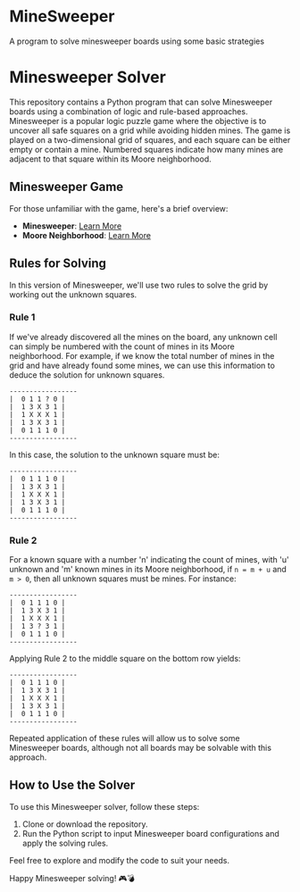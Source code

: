 # MineSweeper
A program to solve minesweeper boards using some basic strategies

# Minesweeper Solver

This repository contains a Python program that can solve Minesweeper boards using a combination of logic and rule-based approaches. Minesweeper is a popular logic puzzle game where the objective is to uncover all safe squares on a grid while avoiding hidden mines. The game is played on a two-dimensional grid of squares, and each square can be either empty or contain a mine. Numbered squares indicate how many mines are adjacent to that square within its Moore neighborhood.

## Minesweeper Game

For those unfamiliar with the game, here's a brief overview:

- **Minesweeper**: [Learn More](https://en.wikipedia.org/wiki/Minesweeper_(video_game))
- **Moore Neighborhood**: [Learn More](https://en.wikipedia.org/wiki/Moore_neighborhood)

## Rules for Solving

In this version of Minesweeper, we'll use two rules to solve the grid by working out the unknown squares.

### Rule 1

If we've already discovered all the mines on the board, any unknown cell can simply be numbered with the count of mines in its Moore neighborhood. For example, if we know the total number of mines in the grid and have already found some mines, we can use this information to deduce the solution for unknown squares.

```plaintext
-----------------
|  0 1 1 ? 0 |
|  1 3 X 3 1 |
|  1 X X X 1 |
|  1 3 X 3 1 |
|  0 1 1 1 0 |
-----------------

```

In this case, the solution to the unknown square must be:

```plaintext
-----------------
|  0 1 1 1 0 |
|  1 3 X 3 1 |
|  1 X X X 1 |
|  1 3 X 3 1 |
|  0 1 1 1 0 |
-----------------

```

### Rule 2

For a known square with a number 'n' indicating the count of mines, with 'u' unknown and 'm' known mines in its Moore neighborhood, if `n = m + u` and `m > 0`, then all unknown squares must be mines. For instance:

```plaintext
-----------------
|  0 1 1 1 0 |
|  1 3 X 3 1 |
|  1 X X X 1 |
|  1 3 ? 3 1 |
|  0 1 1 1 0 |
-----------------

```

Applying Rule 2 to the middle square on the bottom row yields:

```plaintext
-----------------
|  0 1 1 1 0 |
|  1 3 X 3 1 |
|  1 X X X 1 |
|  1 3 X 3 1 |
|  0 1 1 1 0 |
-----------------

```

Repeated application of these rules will allow us to solve some Minesweeper boards, although not all boards may be solvable with this approach.

## How to Use the Solver

To use this Minesweeper solver, follow these steps:

1. Clone or download the repository.
2. Run the Python script to input Minesweeper board configurations and apply the solving rules.

Feel free to explore and modify the code to suit your needs.

Happy Minesweeper solving! 🎮💣
